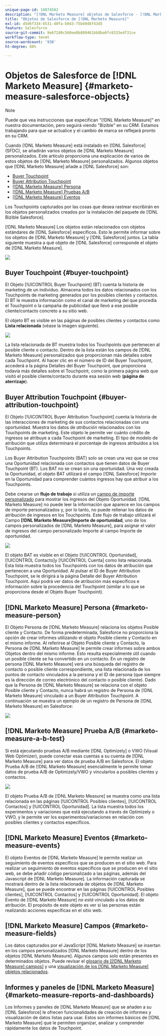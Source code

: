 ```yaml
---
unique-page-id: 18874582
description: "[!DNL Marketo Measure] objetos de Salesforce - [!DNL Marketo Measure]"
title: "Objetos de Salesforce de [!DNL Marketo Measure]"
exl-id: d5d6f334-6531-40fa-b043-75b49d8f43d5
feature: Salesforce
source-git-commit: 9e672d0c568ee0b889461bb8ba6fc6333edf31ce
workflow-type: tm+mt
source-wordcount: '938'
ht-degree: 88%

---
```


# Objetos de Salesforce de [!DNL Marketo Measure]  {#marketo-measure-salesforce-objects}

>[!NOTE]
>
>Puede que vea instrucciones que especifican &quot;[!DNL Marketo Measure]&quot; en nuestra documentación, pero seguirá viendo &quot;Bizible&quot; en su CRM. Estamos trabajando para que se actualice y el cambio de marca se reflejará pronto en su CRM.

Cuando [!DNL Marketo Measure] está instalado en [!DNL Salesforce] (SFDC), se añadirán varios objetos de [!DNL Marketo Measure] personalizados. Este artículo proporciona una explicación de varios de estos objetos de [!DNL Marketo Measure] personalizados. Algunos objetos que [!DNL Marketo Measure] añade a [!DNL Salesforce] son:

* [Buyer Touchpoint](#touchpoint)
* [Buyer Attribution Touchpoint](#attribution)
* [[!DNL Marketo Measure] Persona](#person)
* [[!DNL Marketo Measure] Pruebas A/B](#ab)
* [[!DNL Marketo Measure] Eventos](#events)

Los Touchpoints capturados por las cosas que desea rastrear escribirán en los objetos personalizados creados por la instalación del paquete de [!DNL Bizible Salesforce].

[!DNL Marketo Measure] Los objetos están relacionados con objetos estándares de [!DNL Salesforce] específicos. Esto le permite informar sobre los objetos de [!DNL Marketo Measure] y [!DNL Salesforce] juntos. La tabla siguiente muestra a qué objeto de [!DNL Salesforce] corresponde el objeto de [!DNL Marketo Measure].

![](assets/1-1.png)

## Buyer Touchpoint {#buyer-touchpoint}

El Objeto [!UICONTROL Buyer Touchpoint] (BT) cuenta la historia de marketing de un individuo. Almacena todos los datos relacionados con los Touchpoints de marketing generados por los posibles clientes y contactos. El BT le muestra información como el canal de marketing del que procedía el Touchpoint o la campaña de publicidad que llevó a ese posible cliente/contacto concreto a su sitio web.

El objeto BT es visible en las páginas de posibles clientes y contactos como **Lista relacionada** (véase la imagen siguiente).

![](assets/2-1.png)

La lista relacionada de BT muestra todos los Touchpoints que pertenecen al posible cliente o contacto. Dentro de la lista están los campos de [!DNL Marketo Measure] personalizados que proporcionan más detalles sobre cada Touchpoint. Al hacer clic en el número de ID del Buyer Touchpoint, accederá a la página Detalles del Buyer Touchpoint, que proporciona todavía más detalles sobre el Touchpoint, como la primera página web que visitó el posible cliente/contacto durante esa sesión web (**página de aterrizaje**).

## Buyer Attribution Touchpoint {#buyer-attribution-touchpoint}

El Objeto [!UICONTROL Buyer Attribution Touchpoint] cuenta la historia de las interacciones de marketing de sus contactos relacionadas con una oportunidad. Muestra los datos de *atribución* relacionados con los Touchpoints de marketing. Este objeto le permite ver cuánto crédito de ingresos se atribuye a cada Touchpoint de marketing. El tipo de modelo de atribución que utiliza determinará el porcentaje de ingresos atribuidos a los Touchpoints.

Los Buyer Attribution Touchpoints (BAT) solo se crean una vez que se crea una Oportunidad relacionada con contactos que tienen datos de Buyer Touchpoint (BT). Los BAT no se crean sin una oportunidad. Una vez creada la Oportunidad, el objeto BAT utilizará el campo [!DNL Salesforce] *Importe* en la Oportunidad para comprender cuántos ingresos hay que atribuir a los Touchpoints.

Debe crearse un **flujo de trabajo** si utiliza un [campo de importe personalizado](/help/advanced-marketo-measure-features/custom-revenue-amount/using-a-custom-revenue-amount-field.md) para mostrar los ingresos del Objeto Oportunidad. [!DNL Marketo Measure] no puede leer la información que aparece en los campos de importe personalizados y, por lo tanto, no puede rellenar los datos de atribución de ingresos en los Touchpoints. Este flujo de trabajo utilizará el Campo **[!DNL Marketo Measure]Importe de oportunidad**, uno de los campos personalizados de [!DNL Marketo Measure], para asignar el valor de ingresos del campo personalizado Importe al campo Importe de oportunidad.

![](assets/3-1.png)

El objeto BAT es visible en el Objeto [!UICONTROL Oportunidad], [!UICONTROL Contacto]y [!UICONTROL Cuenta] como lista relacionada. Esta lista muestra todos los Touchpoints con los datos de atribución que pertenecen a una Oportunidad. Al pulsar el ID de Buyer Attribution Touchpoint, se le dirigirá a la página Detalle del Buyer Attribution Touchpoint. Aquí podrá ver datos de atribución más específicos e información sobre la procedencia del Touchpoint (similar a lo que se proporciona desde el Objeto Buyer Touchpoint).

## [!DNL Marketo Measure] Persona {#marketo-measure-person}

El Objeto Persona de [!DNL Marketo Measure] relaciona los objetos Posible cliente y Contacto. De forma predeterminada, Salesforce no proporciona la opción de crear informes utilizando el objeto Posible cliente y Contacto en el mismo informe. Al referirse al Objeto Posible cliente y Contacto, la Persona de [!DNL Marketo Measure] le permite crear informes sobre ambos Objetos dentro del mismo informe. Esto resulta especialmente útil cuando un posible cliente se ha convertido en un contacto. En un registro de persona [!DNL Marketo Measure] verá una búsqueda del registro de contacto o posible cliente correspondiente, una lista relacionada de los puntos de contacto vinculados a la persona y el ID de persona (que siempre es la dirección de correo electrónico del contacto o posible cliente). Dado que la Persona de [!DNL Marketo Measure] se relaciona con el objeto Posible cliente y Contacto, nunca habrá un registro de Persona de [!DNL Marketo Measure] vinculado a un Buyer Attribution Touchpoint. A continuación se muestra un ejemplo de un registro de Persona de [!DNL Marketo Measure] en Salesforce:

![](assets/4.png)

## [!DNL Marketo Measure] Prueba A/B {#marketo-measure-a-b-test}

Si está ejecutando pruebas A/B mediante [!DNL Optimizely] o VWO (Visual Web Optimizer), puede conectar esas cuentas a su cuenta de [!DNL Marketo Measure] para ver datos de prueba A/B en Salesforce. El objeto Prueba A/B de [!DNL Marketo Measure] esencialmente le permite tomar datos de prueba A/B de Optimizely/VWO y vincularlos a posibles clientes y contactos.

![](assets/5.png)

El objeto Prueba A/B de [!DNL Marketo Measure] se muestra como una lista relacionada en las páginas [!UICONTROL Posibles clientes], [!UICONTROL Contactos] y [!UICONTROL Oportunidad]. La lista muestra todos los experimentos y variaciones que está ejecutando a través de Optimizely o VWO, y le permite ver los experimentos/variaciones en relación con posibles clientes y contactos específicos.

## [!DNL Marketo Measure] Eventos {#marketo-measure-events}

El objeto Eventos de [!DNL Marketo Measure] le permite realizar un seguimiento de eventos específicos que se producen en el sitio web. Para realizar un seguimiento de eventos específicos que se producen en el sitio web, se debe añadir código personalizado a las páginas, además del Javascript de [!DNL Marketo Measure]. La información capturada se mostrará dentro de la lista relacionada de objetos de [!DNL Marketo Measure], que se puede encontrar en las páginas [!UICONTROL Posibles clientes], [!UICONTROL Contactos] y [!UICONTROL Oportunidad]. El objeto Evento de [!DNL Marketo Measure] *no está* vinculado a los datos de atribución. El propósito de este objeto es ver si las personas están realizando acciones específicas en el sitio web.

## [!DNL Marketo Measure] Campos {#marketo-measure-fields}

Los datos capturados por el JavaScript [!DNL Marketo Measure] se insertan en los campos personalizados [!DNL Marketo Measure] dentro de los objetos [!DNL Marketo Measure]. Algunos campos solo están presentes en determinados objetos. Puede revisar el [glosario de [[!DNL Marketo Measure] campos]](/help/introduction-to-marketo-measure/overview-resources/glossary-of-marketo-measure-fields.md) y una [visualización de los [!DNL Marketo Measure] objetos relacionados](/help/configuration-and-setup/marketo-measure-and-salesforce/marketo-measure-object-and-field-taxonomy.md).

## Informes y paneles de [!DNL Marketo Measure] {#marketo-measure-reports-and-dashboards}

Los Informes y paneles de [!DNL Marketo Measure] que se añaden a su [!DNL Salesforce] le ofrecen funcionalidades de creación de informes y visualización de datos listas para usar. Estos son informes básicos de [!DNL Marketo Measure] que le permiten organizar, analizar y comprender rápidamente los datos de Touchpoint.
